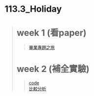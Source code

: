 # 113.3_Holiday
> # week 1 (看paper)
>> [畢業專題之旅](https://github.com/marcoleung052/113.3_holiday/blob/741e351c1df3affc07647a144dcc9fbbdf6b63ac/%E7%95%A2%E6%A5%AD%E5%B0%88%E9%A1%8C%E4%B9%8B%E6%97%85.pptx "游標顯示")  
> # week 2 (補全實驗)
>> [code](https://github.com/marcoleung052/113.3_holiday/blob/ddf2450fe5fb7085775279a707e0064095bce0e4/test.ipynb "游標顯示")  
>> [比較分析](https://github.com/marcoleung052/113.3_holiday/blob/4d435c83fabf7761a50667abbcfa2f303966693b/%E6%AF%94%E8%BC%83%E5%88%86%E6%9E%90.pdf "游標顯示")  
